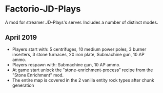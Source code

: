 # Factorio-JD-Plays


A mod for streamer JD-Plays's server. Includes a number of distinct modes.

April 2019
-----------

- Players start with: 5 centrifuges, 10 medium power poles, 3 burner inserters, 3 stone furnaces, 20 iron plate, Submachine gun, 10 AP ammo.
- Players respawn with: Submachine gun, 10 AP ammo.
- At game start unlock the "stone-enrichment-process" recipe from the "Stone Enrichment" mod.
- The entire map is covered in the 2 vanilla entity rock types after chunk generation
